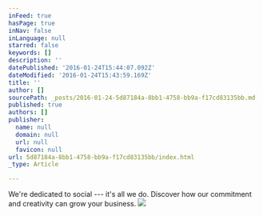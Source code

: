 ```yaml
---
inFeed: true
hasPage: true
inNav: false
inLanguage: null
starred: false
keywords: []
description: ''
datePublished: '2016-01-24T15:44:07.092Z'
dateModified: '2016-01-24T15:43:59.169Z'
title: ''
author: []
sourcePath: _posts/2016-01-24-5d87184a-8bb1-4758-bb9a-f17cd83135bb.md
published: true
authors: []
publisher:
  name: null
  domain: null
  url: null
  favicon: null
url: 5d87184a-8bb1-4758-bb9a-f17cd83135bb/index.html
_type: Article

---
```

We're dedicated to social --- it's all we do. Discover how our commitment and creativity can grow your business.
![](https://the-grid-user-content.s3-us-west-2.amazonaws.com/511e03c9-0ed6-49d1-8d38-fdf34554eca1.jpg)